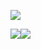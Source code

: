 ![](https://z3.ax1x.com/2021/04/10/cdk2X6.jpg)

![](https://github-readme-stats.vercel.app/api?username=Kuibagit)![](https://z3.ax1x.com/2021/04/10/cdnqPO.jpg)

<!--
**Kuibagit/Kuibagit** is a ✨ _special_ ✨ repository because its `README.md` (this file) appears on your GitHub profile.

Here are some ideas to get you started:

- 🔭 I’m currently working on ...
- 🌱 I’m currently learning ...
- 👯 I’m looking to collaborate on ...
- 🤔 I’m looking for help with ...
- 💬 Ask me about ...
- 📫 How to reach me: ...
- 😄 Pronouns: ...
- ⚡ Fun fact: ...
-->
